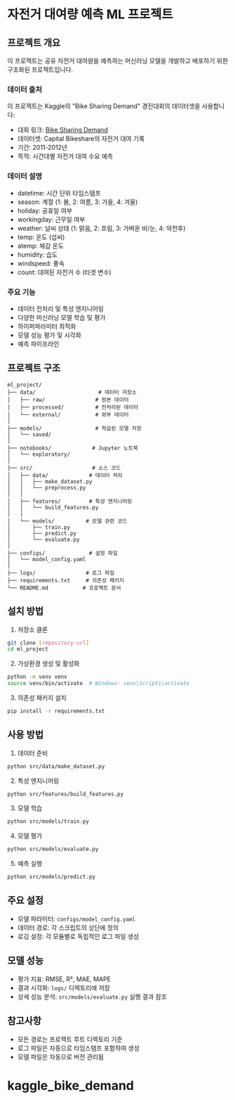 # 자전거 대여량 예측 ML 프로젝트

## 프로젝트 개요
이 프로젝트는 공유 자전거 대여량을 예측하는 머신러닝 모델을 개발하고 배포하기 위한 구조화된 프로젝트입니다.

### 데이터 출처
이 프로젝트는 Kaggle의 "Bike Sharing Demand" 경진대회의 데이터셋을 사용합니다:
- 대회 링크: [Bike Sharing Demand](https://www.kaggle.com/competitions/bike-sharing-demand)
- 데이터셋: Capital Bikeshare의 자전거 대여 기록
- 기간: 2011-2012년
- 목적: 시간대별 자전거 대여 수요 예측

### 데이터 설명
- datetime: 시간 단위 타임스탬프
- season: 계절 (1: 봄, 2: 여름, 3: 가을, 4: 겨울)
- holiday: 공휴일 여부
- workingday: 근무일 여부
- weather: 날씨 상태 (1: 맑음, 2: 흐림, 3: 가벼운 비/눈, 4: 악천후)
- temp: 온도 (섭씨)
- atemp: 체감 온도
- humidity: 습도
- windspeed: 풍속
- count: 대여된 자전거 수 (타겟 변수)

### 주요 기능
- 데이터 전처리 및 특성 엔지니어링
- 다양한 머신러닝 모델 학습 및 평가
- 하이퍼파라미터 최적화
- 모델 성능 평가 및 시각화
- 예측 파이프라인

## 프로젝트 구조
```
ml_project/
├── data/                    # 데이터 저장소
│   ├── raw/                # 원본 데이터
│   ├── processed/          # 전처리된 데이터
│   └── external/           # 외부 데이터
│
├── models/                 # 학습된 모델 저장
│   └── saved/
│
├── notebooks/             # Jupyter 노트북
│   └── exploratory/
│
├── src/                   # 소스 코드
│   ├── data/             # 데이터 처리
│   │   ├── make_dataset.py
│   │   └── preprocess.py
│   │
│   ├── features/         # 특성 엔지니어링
│   │   └── build_features.py
│   │
│   └── models/          # 모델 관련 코드
│       ├── train.py
│       ├── predict.py
│       └── evaluate.py
│
├── configs/              # 설정 파일
│   └── model_config.yaml
│
├── logs/                # 로그 파일
├── requirements.txt     # 의존성 패키지
└── README.md           # 프로젝트 문서
```

## 설치 방법
1. 저장소 클론
```bash
git clone [repository-url]
cd ml_project
```

2. 가상환경 생성 및 활성화
```bash
python -m venv venv
source venv/bin/activate  # Windows: venv\Scripts\activate
```

3. 의존성 패키지 설치
```bash
pip install -r requirements.txt
```

## 사용 방법
1. 데이터 준비
```bash
python src/data/make_dataset.py
```

2. 특성 엔지니어링
```bash
python src/features/build_features.py
```

3. 모델 학습
```bash
python src/models/train.py
```

4. 모델 평가
```bash
python src/models/evaluate.py
```

5. 예측 실행
```bash
python src/models/predict.py
```

## 주요 설정
- 모델 파라미터: `configs/model_config.yaml`
- 데이터 경로: 각 스크립트의 상단에 정의
- 로깅 설정: 각 모듈별로 독립적인 로그 파일 생성

## 모델 성능
- 평가 지표: RMSE, R², MAE, MAPE
- 결과 시각화: `logs/` 디렉토리에 저장
- 상세 성능 분석: `src/models/evaluate.py` 실행 결과 참조

## 참고사항
- 모든 경로는 프로젝트 루트 디렉토리 기준
- 로그 파일은 자동으로 타임스탬프 포함하여 생성
- 모델 파일은 자동으로 버전 관리됨
# kaggle_bike_demand
